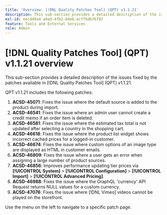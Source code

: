 ```yaml
---
title: 'Overview: [!DNL Quality Patches Tool] (QPT) v1.1.21'
description: This sub-section provides a detailed description of the issues fixed by the patches available in [!DNL Quality Patches Tool] (QPT) v1.1.21.
exl-id: eec449a4-a9ad-4fb2-84e6-ecff6db76797
feature: Tools and External Services
role: Admin
---
```

# [!DNL Quality Patches Tool] (QPT) v1.1.21 overview

This sub-section provides a detailed description of the issues fixed by the patches available in [!DNL Quality Patches Tool] (QPT) v1.1.21.

QPT v1.1.21 includes the following patches:

1. **ACSD-45071**: Fixes the issue where the default source is added to the product during import.
1. **ACSD-46541**: Fixes the issue where an admin user cannot create a credit memo if an order item is deleted.
1. **ACSD-46581**: Fixes the issue where the estimated tax total is not updated after selecting a country in the shopping cart.
1. **ACSD-46618**: Fixes the issue where the product list widget shows incorrect cached prices for a logged-in customer.
1. **ACSD-46674**: Fixes the issue where custom options of an image type are displayed as HTML in customer emails.
1. **ACSD-46809**: Fixes the issue where a user gets an error when assigning a large number of product sources.
1. **ACSD-46856**: Improves performance updating tier prices via **[!UICONTROL System]** > **[!UICONTROL Configuration]** > **[!UICONTROL Import]** > **[!UICONTROL Advanced Pricing]**.
1. **ACSD-46988**: Fixes the issue where the GraphQL 'currency' API Request returns NULL values for a custom currency.
1. **ACSD-47076**:  Fixes the issue where [!DNL Vimeo] videos cannot be played on the storefront.

Use the menu on the left to navigate to a specific patch page.
